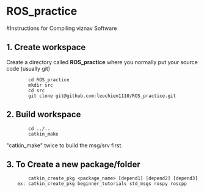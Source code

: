 # ROS_practice


#Instructions for Compiling viznav Software

## 1. Create workspace
Create a directory called **ROS_practice** where you normally put your source code (usually git)
```
        cd ROS_practice
        mkdir src
        cd src
        git clone git@github.com:leochien1110/ROS_practice.git
```

## 2. Build workspace
```
        cd ../..
        catkin_make
```    
"catkin_make" twice to build the msg/srv first.

## 3. To Create a new package/folder
```
        catkin_create_pkg <package_name> [depend1] [depend2] [depend3]
	ex: catkin_create_pkg beginner_tutorials std_msgs rospy roscpp
```    

